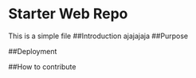 # Starter Web Repo
This is a simple file
##Introduction
ajajajaja
##Purpose

##Deployment

##How to contribute